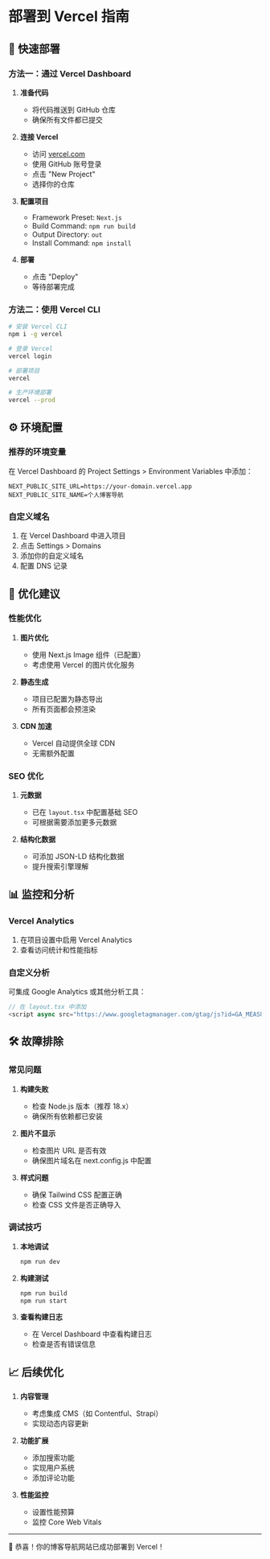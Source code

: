 # 部署到 Vercel 指南

## 🚀 快速部署

### 方法一：通过 Vercel Dashboard

1. **准备代码**
   - 将代码推送到 GitHub 仓库
   - 确保所有文件都已提交

2. **连接 Vercel**
   - 访问 [vercel.com](https://vercel.com)
   - 使用 GitHub 账号登录
   - 点击 "New Project"
   - 选择你的仓库

3. **配置项目**
   - Framework Preset: `Next.js`
   - Build Command: `npm run build`
   - Output Directory: `out`
   - Install Command: `npm install`

4. **部署**
   - 点击 "Deploy"
   - 等待部署完成

### 方法二：使用 Vercel CLI

```bash
# 安装 Vercel CLI
npm i -g vercel

# 登录 Vercel
vercel login

# 部署项目
vercel

# 生产环境部署
vercel --prod
```

## ⚙️ 环境配置

### 推荐的环境变量

在 Vercel Dashboard 的 Project Settings > Environment Variables 中添加：

```
NEXT_PUBLIC_SITE_URL=https://your-domain.vercel.app
NEXT_PUBLIC_SITE_NAME=个人博客导航
```

### 自定义域名

1. 在 Vercel Dashboard 中进入项目
2. 点击 Settings > Domains
3. 添加你的自定义域名
4. 配置 DNS 记录

## 🔧 优化建议

### 性能优化

1. **图片优化**
   - 使用 Next.js Image 组件（已配置）
   - 考虑使用 Vercel 的图片优化服务

2. **静态生成**
   - 项目已配置为静态导出
   - 所有页面都会预渲染

3. **CDN 加速**
   - Vercel 自动提供全球 CDN
   - 无需额外配置

### SEO 优化

1. **元数据**
   - 已在 `layout.tsx` 中配置基础 SEO
   - 可根据需要添加更多元数据

2. **结构化数据**
   - 可添加 JSON-LD 结构化数据
   - 提升搜索引擎理解

## 📊 监控和分析

### Vercel Analytics

1. 在项目设置中启用 Vercel Analytics
2. 查看访问统计和性能指标

### 自定义分析

可集成 Google Analytics 或其他分析工具：

```typescript
// 在 layout.tsx 中添加
<script async src="https://www.googletagmanager.com/gtag/js?id=GA_MEASUREMENT_ID"></script>
```

## 🛠️ 故障排除

### 常见问题

1. **构建失败**
   - 检查 Node.js 版本（推荐 18.x）
   - 确保所有依赖都已安装

2. **图片不显示**
   - 检查图片 URL 是否有效
   - 确保图片域名在 next.config.js 中配置

3. **样式问题**
   - 确保 Tailwind CSS 配置正确
   - 检查 CSS 文件是否正确导入

### 调试技巧

1. **本地调试**
   ```bash
   npm run dev
   ```

2. **构建测试**
   ```bash
   npm run build
   npm run start
   ```

3. **查看构建日志**
   - 在 Vercel Dashboard 中查看构建日志
   - 检查是否有错误信息

## 📈 后续优化

1. **内容管理**
   - 考虑集成 CMS（如 Contentful、Strapi）
   - 实现动态内容更新

2. **功能扩展**
   - 添加搜索功能
   - 实现用户系统
   - 添加评论功能

3. **性能监控**
   - 设置性能预算
   - 监控 Core Web Vitals

---

🎉 恭喜！你的博客导航网站已成功部署到 Vercel！